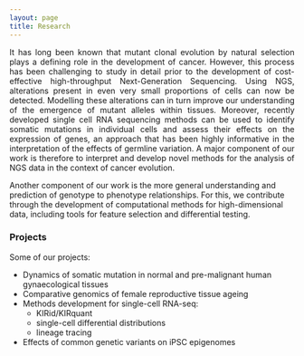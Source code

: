```yaml
---
layout: page
title: Research
---
```


<p align="justify"> It has long been known that mutant clonal evolution by natural selection plays a defining role in the development of cancer. However, this process has been challenging to study in detail prior to the development of cost-effective high-throughput Next-Generation Sequencing. Using NGS, alterations present in even very small proportions of cells can now be detected. Modelling these alterations can in turn improve our understanding of the emergence of mutant alleles within tissues. Moreover, recently developed single cell RNA sequencing methods can be used to identify somatic mutations in individual cells and assess their effects on the expression of genes, an approach that has been highly informative in the interpretation of the effects of germline variation. A major component of our work is therefore to interpret and develop novel methods for the analysis of NGS data in the context of cancer evolution.

Another component of our work is the more general understanding and prediction of genotype to phenotype relationships. For this, we contribute through the development of computational methods for high-dimensional data, including tools for feature selection and differential testing. </p>

### Projects

Some of our projects:
* Dynamics of somatic mutation in normal and pre-malignant human gynaecological tissues
* Comparative genomics of female reproductive tissue ageing
* Methods development for single-cell RNA-seq: 
  * KIRid/KIRquant
  * single-cell differential distributions
  * lineage tracing
* Effects of common genetic variants on iPSC epigenomes 



